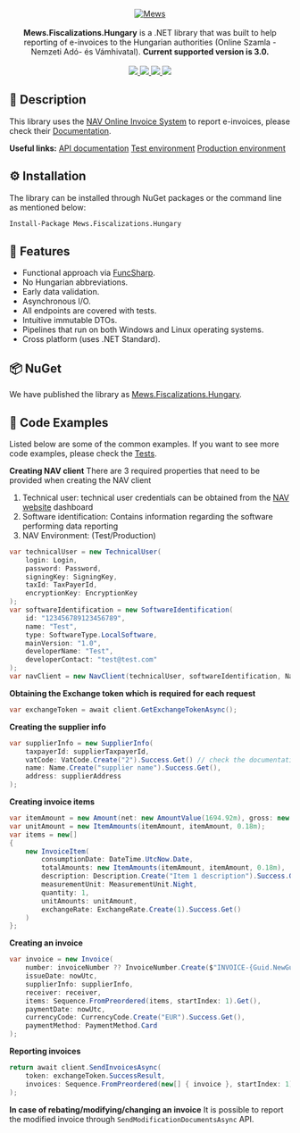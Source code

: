<p align="center">
    <a href="https://mews.com">
        <img alt="Mews" src="https://user-images.githubusercontent.com/51375082/120493257-16938780-c3bb-11eb-8cb5-0b56fd08240d.png">
    </a>
    <br><br>
    <b>Mews.Fiscalizations.Hungary</b> is a .NET library that was built to help reporting of e-invoices to the Hungarian authorities (Online Szamla - Nemzeti Adó- és Vámhivatal).
    <b>Current supported version is 3.0.</b>
    <br><br>
    <a href="https://www.nuget.org/packages/Mews.Fiscalizations.Hungary/">
        <img src="https://img.shields.io/nuget/v/Mews.Fiscalizations.Hungary">
    </a>
    <a href="https://github.com/MewsSystems/fiscalizations/blob/master/LICENSE">
        <img src="https://img.shields.io/github/license/MewsSystems/fiscalizations">
    </a>
    <a href="https://github.com/MewsSystems/fiscalizations/actions/workflows/publish-hungary.yml">
        <img src="https://img.shields.io/github/actions/workflow/status/MewsSystems/fiscalizations/publish-hungary.yml?branch=master&label=publish">
    </a>
    <a href="https://onlineszamla.nav.gov.hu/api/files/container/download/Online%20Szamla_Interfesz%20specifikacio_EN_v3.0.pdf">
        <img src="https://img.shields.io/badge/v3.0-NAV-lightgrey">
    </a>
</p>

## 📃 Description

This library uses the [NAV Online Invoice System](https://onlineszamla.nav.gov.hu) to report e-invoices, please check their [Documentation](https://onlineszamla.nav.gov.hu/dokumentaciok).

<b>Useful links:</b>
[API documentation](https://onlineszamla.nav.gov.hu/api/files/container/download/Online%20Szamla_Interfesz%20specifikacio_EN_v3.0.pdf)
[Test environment](https://onlineszamla-test.nav.gov.hu/)
[Production environment](https://onlineszamla.nav.gov.hu/)

## ⚙️ Installation

The library can be installed through NuGet packages or the command line as mentioned below:
```bash
Install-Package Mews.Fiscalizations.Hungary
```

## 🎯 Features

-   Functional approach via [FuncSharp](https://github.com/siroky/FuncSharp).
-   No Hungarian abbreviations.
-   Early data validation.
-   Asynchronous I/O.
-   All endpoints are covered with tests.
-   Intuitive immutable DTOs.
-   Pipelines that run on both Windows and Linux operating systems.
-   Cross platform (uses .NET Standard).

## 📦 NuGet

We have published the library as [Mews.Fiscalizations.Hungary](https://www.nuget.org/packages/Mews.Fiscalizations.Hungary/).

## 👀 Code Examples

Listed below are some of the common examples. If you want to see more code examples, please check the [Tests](https://github.com/MewsSystems/fiscalizations/tree/master/src/Hungary/Mews.Fiscalizations.Hungary.Tests).

**Creating NAV client**
There are 3 required properties that need to be provided when creating the NAV client
1. Technical user: technical user credentials can be obtained from the [NAV website](https://onlineszamla.nav.gov.hu) dashboard
2. Software identification: Contains information regarding the software performing data reporting
3. NAV Environment: (Test/Production)

```csharp
var technicalUser = new TechnicalUser(
    login: Login,
    password: Password,
    signingKey: SigningKey,
    taxId: TaxPayerId,
    encryptionKey: EncryptionKey
);
var softwareIdentification = new SoftwareIdentification(
    id: "123456789123456789",
    name: "Test",
    type: SoftwareType.LocalSoftware,
    mainVersion: "1.0",
    developerName: "Test",
    developerContact: "test@test.com"
);
var navClient = new NavClient(technicalUser, softwareIdentification, NavEnvironment.Test);
```

**Obtaining the Exchange token which is required for each request**

```csharp
var exchangeToken = await client.GetExchangeTokenAsync();
```

**Creating the supplier info**

```csharp
var supplierInfo = new SupplierInfo(
    taxpayerId: supplierTaxpayerId,
    vatCode: VatCode.Create("2").Success.Get() // check the documentation for more information about each VatCode.,
    name: Name.Create("supplier name").Success.Get(),
    address: supplierAddress
);
```

**Creating invoice items**

```csharp
var itemAmount = new Amount(net: new AmountValue(1694.92m), gross: new AmountValue(2000), tax: new AmountValue(305.08m));
var unitAmount = new ItemAmounts(itemAmount, itemAmount, 0.18m);
var items = new[]
{
    new InvoiceItem(
        consumptionDate: DateTime.UtcNow.Date,
        totalAmounts: new ItemAmounts(itemAmount, itemAmount, 0.18m),
        description: Description.Create("Item 1 description").Success.Get(),
        measurementUnit: MeasurementUnit.Night,
        quantity: 1,
        unitAmounts: unitAmount,
        exchangeRate: ExchangeRate.Create(1).Success.Get()
    )
};
```

**Creating an invoice**

```csharp
var invoice = new Invoice(
    number: invoiceNumber ?? InvoiceNumber.Create($"INVOICE-{Guid.NewGuid()}").Success.Get(),
    issueDate: nowUtc,
    supplierInfo: supplierInfo,
    receiver: receiver,
    items: Sequence.FromPreordered(items, startIndex: 1).Get(),
    paymentDate: nowUtc,
    currencyCode: CurrencyCode.Create("EUR").Success.Get(),
    paymentMethod: PaymentMethod.Card
);
```

**Reporting invoices**

```csharp
return await client.SendInvoicesAsync(
    token: exchangeToken.SuccessResult,
    invoices: Sequence.FromPreordered(new[] { invoice }, startIndex: 1).Get()
);
```

**In case of rebating/modifying/changing an invoice**
It is possible to report the modified invoice through ```SendModificationDocumentsAsync``` API.
